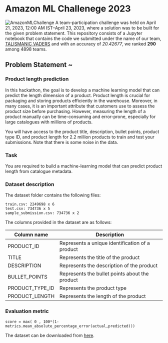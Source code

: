 # **Amazon ML Challenege 2023**
![AmazonMLChallenge](https://external-content.duckduckgo.com/iu/?u=https%3A%2F%2Fmedia-fastly.hackerearth.com%2Fmedia%2Fhackathon%2Famazon-ml-challenge-2023%2Fimages%2F11bd10ecf6-amazon_ml_challenge_hackerearth.jpg&f=1&nofb=1&ipt=d5908b73bbb0a585180441e20cecf5caac94ab3109dfbe0804cfa83819f066c5&ipo=images)
A team-participation challenge was held on April 21, 2023, 12:00 AM IST–April 23, 2023, where a solution was to be built for the given problem statement. This repository consists of a Jupyter notebook that contains the code we submitted under the name of our team, [TALISMANIC VADERS](https://www.hackerearth.com/challenges/competitive/amazon-ml-challenge-2023/leaderboard/page/6/#) and with an accuracy of _20.42677_, we ranked __290__ among 4898 teams.
## Problem Statement ~

### Product length prediction  
In this hackathon, the goal is to develop a machine learning model that can predict the length dimension of a product. Product length is crucial for packaging and storing products efficiently in the warehouse. Moreover, in many cases, it is an important attribute that customers use to assess the product size before purchasing. However, measuring the length of a product manually can be time-consuming and error-prone, especially for large catalogues with millions of products.

You will have access to the product title, description, bullet points, product type ID, and product length for 2.2 million products to train and test your submissions. Note that there is some noise in the data.

### Task

You are required to build a machine-learning model that can predict product length from catalogue metadata.

### Dataset description

The dataset folder contains the following files: 
```
train.csv: 2249698 x 6
test.csv: 734736 x 5
sample_submission.csv: 734736 x 2
```

The columns provided in the dataset are as follows:

| Column name | Description |
|-------------|-------------|
| PRODUCT_ID | Represents a unique identification of a product |
| TITLE | Represents the title of the product |
| DESCRIPTION | Represents the description of the product |
| BULLET_POINTS | Represents the bullet points about the product |
| PRODUCT_TYPE_ID | Represents the product type |
| PRODUCT_LENGTH | Represents the length of the product |

### Evaluation metric
```score = max( 0 , 100*(1-metrics.mean_absolute_percentage_error(actual,predicted)))```

The dataset can be downloaded from [here](https://s3-ap-southeast-1.amazonaws.com/he-public-data/datasetb2d9982.zip).
